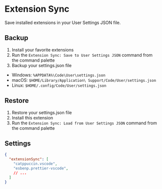 # Extension Sync

Save installed extensions in your User Settings JSON file.

## Backup

1. Install your favorite extensions
2. Run the `Extension Sync: Save to User Settings JSON` command from the command palette
3. Backup your settings.json file
  - Windows: `%APPDATA%\Code\User\settings.json`
  - macOS: `$HOME/Library/Application\ Support/Code/User/settings.json`
  - Linux: `$HOME/.config/Code/User/settings.json`

## Restore

1. Restore your settings.json file
3. Install this extension
3. Run the `Extension Sync: Load from User Settings JSON` command from the command palette

## Settings

```json
{
  "extensionSync": [
    "catppuccin.vscode",
    "esbenp.prettier-vscode",
    // ...
  ]
}
```